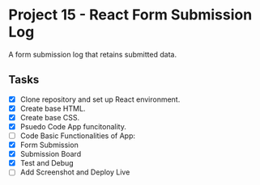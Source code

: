 # Project 15 - React Form Submission Log
A form submission log that retains submitted data.

## Tasks

- [x]  Clone repository and set up React environment.
- [x]  Create base HTML.
- [x]  Create base CSS.
- [x]  Psuedo Code App funcitonality.
- [ ]  Code Basic Functionalities of App:
  - [x]  Form Submission
  - [x]  Submission Board 
- [x]  Test and Debug
- [ ]  Add Screenshot and Deploy Live